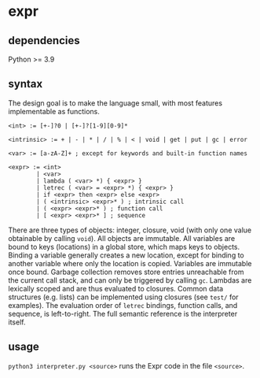 # expr

## dependencies

Python >= 3.9

## syntax

The design goal is to make the language small, with most features implementable as functions.

```
<int> := [+-]?0 | [+-]?[1-9][0-9]*

<intrinsic> := + | - | * | / | % | < | void | get | put | gc | error

<var> := [a-zA-Z]+ ; except for keywords and built-in function names

<expr> := <int>
        | <var>
        | lambda ( <var> *) { <expr> }
        | letrec ( <var> = <expr> *) { <expr> }
        | if <expr> then <expr> else <expr>
        | ( <intrinsic> <expr>* ) ; intrinsic call
        | ( <expr> <expr>* ) ; function call
        | [ <expr> <expr>* ] ; sequence

```

There are three types of objects: integer, closure, void (with only one value obtainable by calling `void`).
All objects are immutable.
All variables are bound to keys (locations) in a global store, which maps keys to objects.
Binding a variable generally creates a new location, except for binding to another variable where only the location is copied.
Variables are immutable once bound.
Garbage collection removes store entries unreachable from the current call stack, and can only be triggered by calling `gc`.
Lambdas are lexically scoped and are thus evaluated to closures.
Common data structures (e.g. lists) can be implemented using closures (see `test/` for examples).
The evaluation order of `letrec` bindings, function calls, and sequence, is left-to-right.
The full semantic reference is the interpreter itself.

## usage

`python3 interpreter.py <source>` runs the Expr code in the file `<source>`.
